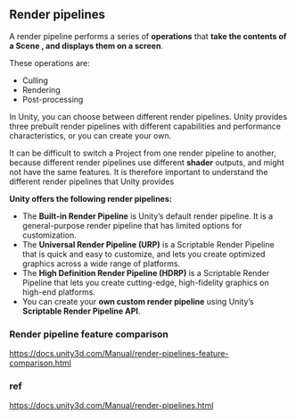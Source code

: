 ## Render pipelines
A render pipeline performs a series of **operations** that **take the contents of a Scene
, and displays them on a screen**.

These operations are:

- Culling
- Rendering
- Post-processing

In Unity, you can choose between different render pipelines. Unity provides three prebuilt render pipelines with different capabilities and performance characteristics, or you can create your own.


It can be difficult to switch a Project from one render pipeline to another, because different render pipelines use different **shader**
 outputs, and might not have the same features. It is therefore important to understand the different render pipelines that Unity provides
 

**Unity offers the following render pipelines:** 

- The **Built-in Render Pipeline** is Unity’s default render pipeline. It is a general-purpose render pipeline that has limited options for customization.
- The **Universal Render Pipeline (URP)** is a Scriptable Render Pipeline that is quick and easy to customize, and lets you create optimized graphics across a wide range of platforms.
- The **High Definition Render Pipeline (HDRP)** is a Scriptable Render Pipeline that lets you create cutting-edge, high-fidelity graphics on high-end platforms.
- You can create your **own custom render pipeline** using Unity’s **Scriptable Render Pipeline API**.


### Render pipeline feature comparison
https://docs.unity3d.com/Manual/render-pipelines-feature-comparison.html

### ref
https://docs.unity3d.com/Manual/render-pipelines.html
